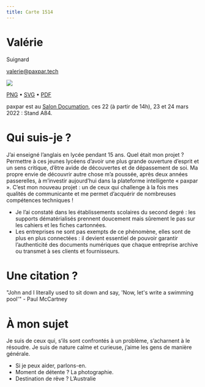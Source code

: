 ```yaml
---
title: Carte 1514
---
```


# Valérie
Suignard



valerie@paxpar.tech


![](https://media.paxpar.tech/ludi/card_1514_recto.png)

[PNG](https://media.paxpar.tech/ludi/card_1514_recto.png) • [SVG](https://media.paxpar.tech/ludi/card_1514_recto.svg) • [PDF](https://media.paxpar.tech/ludi/card_1514_recto.pdf)

paxpar est au [Salon Documation](https://www.documation.fr/info_societe/527/paxpartech.html), ces 22 (à partir de 14h), 23 et 24 mars 2022 : Stand A84.
# Qui suis-je ?
J’ai enseigné l’anglais en lycée pendant 15 ans. Quel était mon projet ? Permettre à ces jeunes lycéens d’avoir une plus grande ouverture d’esprit et un sens critique, d’être avide de découvertes et de dépassement de soi. Ma propre envie de découvrir autre chose m’a poussée, après deux années passerelles, à m’investir aujourd’hui dans la plateforme intelligente « paxpar ». C’est mon nouveau projet : un de ceux qui challenge à la fois mes qualités de communicante et me permet d’acquérir de nombreuses compétences techniques !

  - Je l’ai constaté dans les établissements scolaires du second degré : les supports dématérialisés prennent doucement mais sûrement le pas sur les cahiers et les fiches cartonnées.
  - Les entreprises ne sont pas exempts de ce phénomène, elles sont de plus en plus connectées : il devient essentiel de pouvoir garantir l’authenticité des documents numériques que chaque entreprise archive ou transmet à ses clients et fournisseurs.

# Une citation ?
"John and I literally used to sit down and say, 'Now, let's write a swimming pool'" - Paul McCartney
# À mon sujet 
Je suis de ceux qui, s’ils sont confrontés à un problème, s’acharnent à le résoudre. Je suis de nature calme et curieuse, j’aime les gens de manière générale.
  - Si je peux aider, parlons-en.
  - Moment de détente ? La photographie.
  - Destination de rêve ? L’Australie


